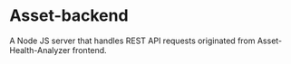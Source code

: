 # Asset-backend

A Node JS server that handles REST API requests originated from Asset-Health-Analyzer frontend.
